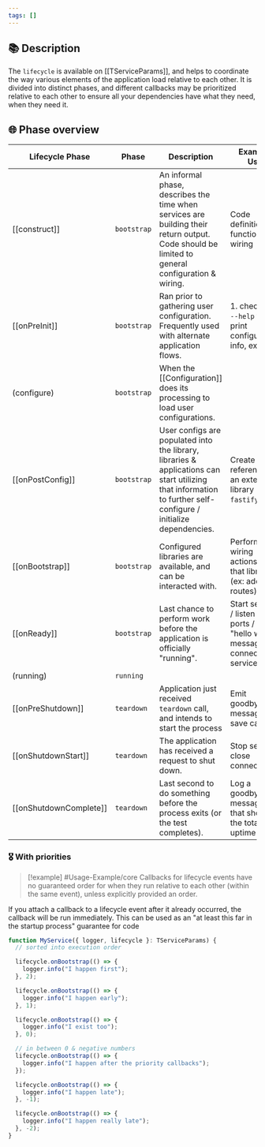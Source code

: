 ```yaml
---
tags: []
---
```

## 📚 Description

The `lifecycle` is available on [[TServiceParams]], and helps to coordinate the way various elements of the application load relative to each other. It is divided into distinct phases, and different callbacks may be prioritized relative to each other to ensure all your dependencies have what they need, when they need it.
## 🌐 Phase overview

| Lifecycle Phase        | Phase       | Description                                                                                                                                                     | Example Use                                                                         |
| ---------------------- | ----------- | --------------------------------------------------------------------------------------------------------------------------------------------------------------- | ----------------------------------------------------------------------------------- |
| [[construct]]          | `bootstrap` | An informal phase, describes the time when services are building their return output. Code should be limited to general configuration & wiring.                 | Code definitions & function wiring                                                  |
| [[onPreInit]]          | `bootstrap` | Ran prior to gathering user configuration. Frequently used with alternate application flows.                                                                    | 1. check for `--help` flag, print configuration info, exit                |
| (configure)            | `bootstrap` | When the [[Configuration]] does its processing to load user configurations.                                                                                     |                                                                                     |
| [[onPostConfig]]       | `bootstrap` | User configs are populated into the library, libraries & applications can start utilizing that information to further self-configure / initialize dependencies. | Create a reference to an external library (ex: `fastify`)                           |
| [[onBootstrap]]        | `bootstrap` | Configured libraries are available, and can be interacted with.                                                                                                 | Perform wiring actions with that library (ex: add routes)                           |
| [[onReady]]            | `bootstrap` | Last chance to perform work before the application is officially "running".                                                                                     | Start servers / listen to ports / emit "hello world" messages to connected services |
| (running)              | `running`   |                                                                                                                                                                 |                                                                                     |
| [[onPreShutdown]]      | `teardown`  | Application just received `teardown` call, and intends to start the process                                                                                     | Emit goodbye messages, save caches                                                  |
| [[onShutdownStart]]    | `teardown`  | The application has received a request to shut down.                                                                                                            | Stop servers, close connections                                                     |
| [[onShutdownComplete]] | `teardown`  | Last second to do something before the process exits (or the test completes).                                                                                   | Log a goodbye message that shows the total uptime                                   |

### 🎖 With priorities

> [!example] #Usage-Example/core
> Callbacks for lifecycle events have no guaranteed order for when they run relative to each other (within the same event), unless explicitly provided an order.

If you attach a callback to a lifecycle event after it already occurred, the callback will be run immediately. This can be used as an "at least this far in the startup process" guarantee for code

```typescript
function MyService({ logger, lifecycle }: TServiceParams) {
  // sorted into execution order

  lifecycle.onBootstrap(() => {
    logger.info("I happen first");
  }, 2);

  lifecycle.onBootstrap(() => {
    logger.info("I happen early");
  }, 1);

  lifecycle.onBootstrap(() => {
    logger.info("I exist too");
  }, 0);

  // in between 0 & negative numbers
  lifecycle.onBootstrap(() => {
    logger.info("I happen after the priority callbacks");
  });

  lifecycle.onBootstrap(() => {
    logger.info("I happen late");
  }, -1);

  lifecycle.onBootstrap(() => {
    logger.info("I happen really late");
  }, -2);
}
```
